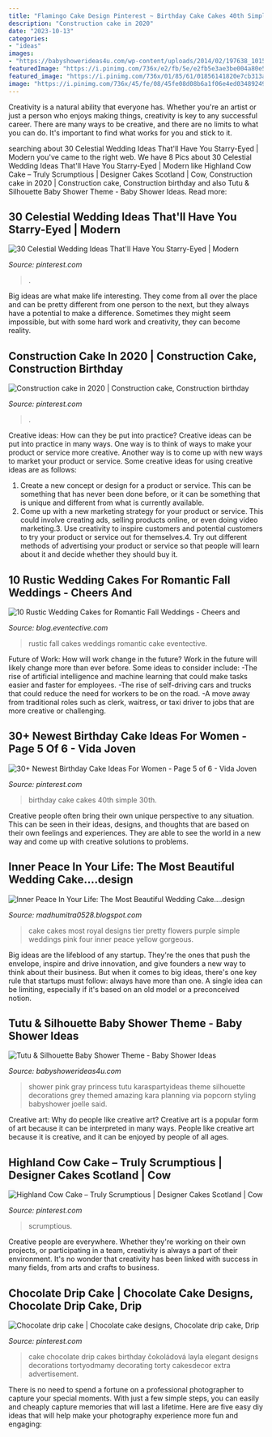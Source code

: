 ```yaml
---
title: "Flamingo Cake Design Pinterest ~ Birthday Cake Cakes 40th Simple 30th"
description: "Construction cake in 2020"
date: "2023-10-13"
categories:
- "ideas"
images:
- "https://babyshowerideas4u.com/wp-content/uploads/2014/02/197638_10151338347461324_672423923_n_600x900.jpg"
featuredImage: "https://i.pinimg.com/736x/e2/fb/5e/e2fb5e3ae3be004a80e58e4c57062961.jpg"
featured_image: "https://i.pinimg.com/736x/01/85/61/01856141820e7cb313ad2b11fdd525b2.jpg"
image: "https://i.pinimg.com/736x/45/fe/08/45fe08d08b6a1f06e4ed034892492ff8.jpg"
---
```



Creativity is a natural ability that everyone has. Whether you're an artist or just a person who enjoys making things, creativity is key to any successful career. There are many ways to be creative, and there are no limits to what you can do. It's important to find what works for you and stick to it.

	

		
searching about 30 Celestial Wedding Ideas That&#039;ll Have You Starry-Eyed | Modern you've came to the right web. We have 8 Pics about 30 Celestial Wedding Ideas That&#039;ll Have You Starry-Eyed | Modern like Highland Cow Cake – Truly Scrumptious | Designer Cakes Scotland | Cow, Construction cake in 2020 | Construction cake, Construction birthday and also Tutu &amp; Silhouette Baby Shower Theme - Baby Shower Ideas. Read more:
		
    
## 30 Celestial Wedding Ideas That&#039;ll Have You Starry-Eyed | Modern

<img loading=lazy src="https://i.pinimg.com/736x/e2/fb/5e/e2fb5e3ae3be004a80e58e4c57062961.jpg" onerror="this.onerror=null;this.src='https://tse4.mm.bing.net/th?id=OIP.45Lsw3jL23M07etwleZiOwHaLH&amp;pid=15.1';" alt="30 Celestial Wedding Ideas That&#039;ll Have You Starry-Eyed | Modern">

_Source: pinterest.com_

>. 

	

Big ideas are what make life interesting. They come from all over the place and can be pretty different from one person to the next, but they always have a potential to make a difference. Sometimes they might seem impossible, but with some hard work and creativity, they can become reality.

    
## Construction Cake In 2020 | Construction Cake, Construction Birthday

<img loading=lazy src="https://i.pinimg.com/736x/17/4f/74/174f7433d99a1964eebab9208a752215.jpg" onerror="this.onerror=null;this.src='https://tse4.mm.bing.net/th?id=OIP.nJrcVyiRXvU45mtr1DNocQHaJ3&amp;pid=15.1';" alt="Construction cake in 2020 | Construction cake, Construction birthday">

_Source: pinterest.com_

>. 

	

Creative ideas: How can they be put into practice?
Creative ideas can be put into practice in many ways. One way is to think of ways to make your product or service more creative. Another way is to come up with new ways to market your product or service. Some creative ideas for using creative ideas are as follows:
1. Create a new concept or design for a product or service. This can be something that has never been done before, or it can be something that is unique and different from what is currently available.
2. Come up with a new marketing strategy for your product or service. This could involve creating ads, selling products online, or even doing video marketing.3. Use creativity to inspire customers and potential customers to try your product or service out for themselves.4. Try out different methods of advertising your product or service so that people will learn about it and decide whether they should buy it.

    
## 10 Rustic Wedding Cakes For Romantic Fall Weddings - Cheers And

<img loading=lazy src="http://blog.eventective.com/wp-content/uploads/2018/08/7b6e4467122615c26911dcbdc58b5c6e.jpg" onerror="this.onerror=null;this.src='https://tse3.mm.bing.net/th?id=OIP._3DK965ryqB9L3sVmNaH4AHaLH&amp;pid=15.1';" alt="10 Rustic Wedding Cakes for Romantic Fall Weddings - Cheers and">

_Source: blog.eventective.com_

>rustic fall cakes weddings romantic cake eventective. 

	

Future of Work: How will work change in the future?
Work in the future will likely change more than ever before. Some ideas to consider include:
-The rise of artificial intelligence and machine learning that could make tasks easier and faster for employees. 
-The rise of self-driving cars and trucks that could reduce the need for workers to be on the road. 
-A move away from traditional roles such as clerk, waitress, or taxi driver to jobs that are more creative or challenging.

    
## 30+ Newest Birthday Cake Ideas For Women - Page 5 Of 6 - Vida Joven

<img loading=lazy src="https://i.pinimg.com/736x/01/85/61/01856141820e7cb313ad2b11fdd525b2.jpg" onerror="this.onerror=null;this.src='https://tse1.mm.bing.net/th?id=OIP.Rir4UyTCJDfUIPtWHh_DAQHaHa&amp;pid=15.1';" alt="30+ Newest Birthday Cake Ideas For Women - Page 5 of 6 - Vida Joven">

_Source: pinterest.com_

>birthday cake cakes 40th simple 30th. 

	

Creative people often bring their own unique perspective to any situation. This can be seen in their ideas, designs, and thoughts that are based on their own feelings and experiences. They are able to see the world in a new way and come up with creative solutions to problems.

    
## Inner Peace In Your Life: The Most Beautiful Wedding Cake....design

<img loading=lazy src="http://3.bp.blogspot.com/-UAAWfP3kOAw/USeEj4NdR_I/AAAAAAAAA-c/O4G1sCdHCJY/s1600/3-tier-white-wedding-cakes-2011.jpg" onerror="this.onerror=null;this.src='https://tse3.mm.bing.net/th?id=OIP.39W5IXyM-MDizd8jqG3N0wHaKP&amp;pid=15.1';" alt="Inner Peace In Your Life: The Most Beautiful Wedding Cake....design">

_Source: madhumitra0528.blogspot.com_

>cake cakes most royal designs tier pretty flowers purple simple weddings pink four inner peace yellow gorgeous. 

	

Big ideas are the lifeblood of any startup. They're the ones that push the envelope, inspire and drive innovation, and give founders a new way to think about their business. But when it comes to big ideas, there's one key rule that startups must follow: always have more than one. A single idea can be limiting, especially if it's based on an old model or a preconceived notion.

    
## Tutu &amp; Silhouette Baby Shower Theme - Baby Shower Ideas

<img loading=lazy src="https://babyshowerideas4u.com/wp-content/uploads/2014/02/197638_10151338347461324_672423923_n_600x900.jpg" onerror="this.onerror=null;this.src='https://tse2.mm.bing.net/th?id=OIP.WXQK6LJhKIgWN3I7213mEwHaLH&amp;pid=15.1';" alt="Tutu &amp; Silhouette Baby Shower Theme - Baby Shower Ideas">

_Source: babyshowerideas4u.com_

>shower pink gray princess tutu karaspartyideas theme silhouette decorations grey themed amazing kara planning via popcorn styling babyshower joelle said. 

	

Creative art: Why do people like creative art?
Creative art is a popular form of art because it can be interpreted in many ways. People like creative art because it is creative, and it can be enjoyed by people of all ages.

    
## Highland Cow Cake – Truly Scrumptious | Designer Cakes Scotland | Cow

<img loading=lazy src="https://i.pinimg.com/736x/45/fe/08/45fe08d08b6a1f06e4ed034892492ff8.jpg" onerror="this.onerror=null;this.src='https://tse2.mm.bing.net/th?id=OIP.W8LsbimKQph5-DYvZjGZGwHaKq&amp;pid=15.1';" alt="Highland Cow Cake – Truly Scrumptious | Designer Cakes Scotland | Cow">

_Source: pinterest.com_

>scrumptious. 

	

Creative people are everywhere. Whether they're working on their own projects, or participating in a team, creativity is always a part of their environment. It's no wonder that creativity has been linked with success in many fields, from arts and crafts to business.

    
## Chocolate Drip Cake | Chocolate Cake Designs, Chocolate Drip Cake, Drip

<img loading=lazy src="https://i.pinimg.com/736x/b1/fd/68/b1fd68aed674479010b6a50c9e2253b2.jpg" onerror="this.onerror=null;this.src='https://tse3.mm.bing.net/th?id=OIP.j1Gk47J4jfbD2apOERnNLwHaJ4&amp;pid=15.1';" alt="Chocolate drip cake | Chocolate cake designs, Chocolate drip cake, Drip">

_Source: pinterest.com_

>cake chocolate drip cakes birthday čokoládová layla elegant designs decorations tortyodmamy decorating torty cakesdecor extra advertisement. 

	

There is no need to spend a fortune on a professional photographer to capture your special moments. With just a few simple steps, you can easily and cheaply capture memories that will last a lifetime. Here are five easy diy ideas that will help make your photography experience more fun and engaging:

